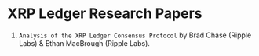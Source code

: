 # XRP Ledger Research Papers

1. `Analysis of the XRP Ledger Consensus Protocol` by Brad Chase (Ripple Labs) & Ethan MacBrough (Ripple Labs).
